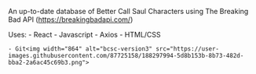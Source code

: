 An up-to-date database of Better Call Saul Characters using The Breaking Bad API (https://breakingbadapi.com/)

Uses:
    - React
    - Javascript
    - Axios
    - HTML/CSS
    
    - Git<img width="864" alt="bcsc-version3" src="https://user-images.githubusercontent.com/87725158/188297994-5d8b153b-8b73-482d-bba2-2a6ac45c69b3.png">
